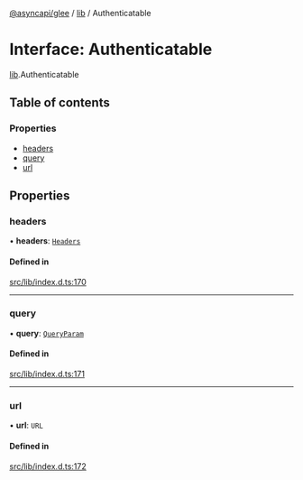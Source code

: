 [@asyncapi/glee](../README.md) / [lib](../modules/lib.md) / Authenticatable

# Interface: Authenticatable

[lib](../modules/lib.md).Authenticatable

## Table of contents

### Properties

- [headers](lib.Authenticatable.md#headers)
- [query](lib.Authenticatable.md#query)
- [url](lib.Authenticatable.md#url)

## Properties

### headers

• **headers**: [`Headers`](../modules/lib.md#headers)

#### Defined in

[src/lib/index.d.ts:170](https://github.com/asyncapi/glee/blob/bb6db69/src/lib/index.d.ts#L170)

___

### query

• **query**: [`QueryParam`](../modules/lib.md#queryparam)

#### Defined in

[src/lib/index.d.ts:171](https://github.com/asyncapi/glee/blob/bb6db69/src/lib/index.d.ts#L171)

___

### url

• **url**: `URL`

#### Defined in

[src/lib/index.d.ts:172](https://github.com/asyncapi/glee/blob/bb6db69/src/lib/index.d.ts#L172)
